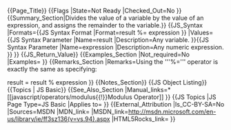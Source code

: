 {{Page_Title}}
{{Flags
|State=Not Ready
|Checked_Out=No
}}
{{Summary_Section|Divides the value of a variable by the value of an expression, and assigns the remainder to the variable.}}
{{JS_Syntax
|Formats={{JS Syntax Format
|Format=result %= expression
}}
|Values={{JS Syntax Parameter
|Name=result
|Description=Any variable.
}}{{JS Syntax Parameter
|Name=expression
|Description=Any numeric expression.
}}
}}
{{JS_Return_Value}}
{{Examples_Section
|Not_required=No
|Examples=
}}
{{Remarks_Section
|Remarks=Using the '''%=''' operator is exactly the same as specifying:

 result = result % expression
}}
{{Notes_Section}}
{{JS Object Listing}}
{{Topics | JS Basic}}
{{See_Also_Section
|Manual_links=* [[javascript/operators/modulus{{!}}Modulus Operator]]
}}
{{JS Topics
|JS Page Type=JS Basic
|Applies to=
}}
{{External_Attribution
|Is_CC-BY-SA=No
|Sources=MSDN
|MDN_link=
|MSDN_link=http://msdn.microsoft.com/en-us/library/ie/ff3sz136(v=vs.94).aspx
|HTML5Rocks_link=
}}